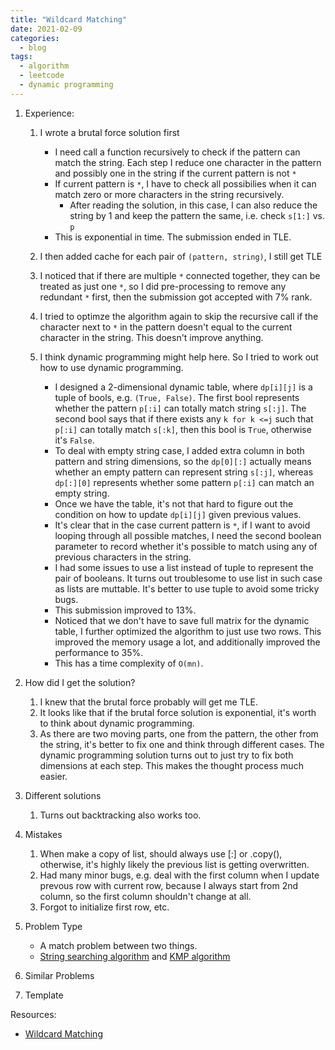 ```yaml
---
title: "Wildcard Matching"
date: 2021-02-09
categories:
  - blog
tags:
  - algorithm
  - leetcode
  - dynamic programming
---
```


1. Experience:
    1. I wrote a brutal force solution first
        * I need call a function recursively to check if the pattern can match the string. Each step I reduce one character in the pattern and possibly one in the string if the current pattern is not `*`
        * If current pattern is `*`, I have to check all possibilies when it can match zero or more characters in the string recursively.
            * After reading the solution, in this case, I can also reduce the string by 1 and keep the pattern the same, i.e. check `s[1:]` vs. `p`
        * This is exponential in time. The submission ended in TLE.
    2. I then added cache for each pair of `(pattern, string)`, I still get TLE
    3. I noticed that if there are multiple `*` connected together, they can be treated as just one `*`, so I did pre-processing to remove any redundant `*` first, then the submission got accepted with 7% rank.
    4. I tried to optimze the algorithm again to skip the recursive call if the character next to `*` in the pattern doesn't equal to the current character in the string. This doesn't improve anything.

    5. I think dynamic programming might help here. So I tried to work out how to use dynamic programming. 
        * I designed a 2-dimensional dynamic table, where `dp[i][j]` is a tuple of bools, e.g. `(True, False)`. The first bool represents whether the pattern `p[:i]` can totally match string `s[:j]`. The second bool says that if there exists any `k for k <=j` such that `p[:i]` can totally match `s[:k]`, then this bool is `True`, otherwise it's `False`.
        * To deal with empty string case, I added extra column in both pattern and string dimensions, so the `dp[0][:]` actually means whether an empty pattern can represent string `s[:j]`, whereas `dp[:][0]` represents whether some pattern `p[:i]` can match an empty string.
        * Once we have the table, it's not that hard to figure out the condition on how to update `dp[i][j]` given previous values.
        * It's clear that in the case current pattern is `*`, if I want to avoid looping through all possible matches, I need the second boolean parameter to record whether it's possible to match using any of previous characters in the string.
        * I had some issues to use a list instead of tuple to represent the pair of booleans. It turns out troublesome to use list in such case as lists are muttable. It's better to use tuple to avoid some tricky bugs.
        * This submission improved to 13%.
        * Noticed that we don't have to save full matrix for the dynamic table, I further optimized the algorithm to just use two rows. This improved the memory usage a lot, and additionally improved the performance to 35%.
        * This has a time complexity of `O(mn)`.


2. How did I get the solution? 
    1. I knew that the brutal force probably will get me TLE.
    2. It looks like that if the brutal force solution is exponential, it's worth to think about dynamic programming. 
    3. As there are two moving parts, one from the pattern, the other from the string, it's better to fix one and think through different cases. The dynamic programming solution turns out to just try to fix both dimensions at each step. This makes the thought process much easier.

3. Different solutions
    1. Turns out backtracking also works too.
    
4. Mistakes
    1. When make a copy of list, should always use [:] or .copy(), otherwise, it's highly likely the previous list is getting overwritten.
    2. Had many minor bugs, e.g. deal with the first column when I update prevous row with current row, because I always start from 2nd column, so the first column shouldn't change at all.
    3. Forgot to initialize first row, etc.

5. Problem Type
    * A match problem between two things.
    * [String searching algorithm][String_searching] and [KMP algorithm][KMP]

6. Similar Problems

7. Template



Resources:
* [Wildcard Matching][LeetCode Link]

[String_searching]: https://en.wikipedia.org/wiki/String-searching_algorithm
[KMP]: https://en.wikipedia.org/wiki/Knuth%E2%80%93Morris%E2%80%93Pratt_algorithm
[LeetCode Link]: https://leetcode.com/problems/wildcard-matching/